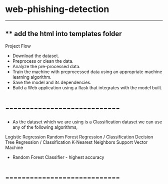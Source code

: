 # web-phishing-detection

---------------------
** add the html into templates folder
---------------------
Project Flow

- Download the dataset.
- Preprocess or clean the data.
- Analyze the pre-processed data.
- Train the machine with preprocessed data using an appropriate machine learning algorithm.
- Save the model and its dependencies.
- Build a Web application using a flask that integrates with the model built.

# ----------------------------

- As the dataset which we are using is a Classification dataset  we can use any of the following algorithms,

Logistic Regression
Random Forest Regression / Classification
Decision Tree Regression / Classification
K-Nearest Neighbors
Support Vector Machine

- Random Forest Classifier - highest accuracy

# ----------------------------
